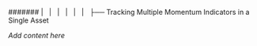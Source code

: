 ####### |   |   |   |   |   |   ├── Tracking Multiple Momentum Indicators in a Single Asset

*Add content here*